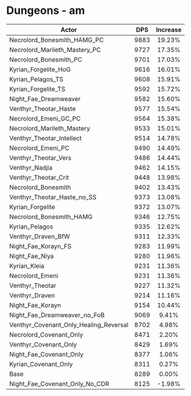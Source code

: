 # Dungeons - am
| Actor | DPS | Increase |
|---|:---:|:---:|
|Necrolord_Bonesmith_HAMG_PC|9883|19.23%|
|Necrolord_Marileth_Mastery_PC|9727|17.35%|
|Necrolord_Bonesmith_PC|9701|17.03%|
|Kyrian_Forgelite_HoG|9616|16.01%|
|Kyrian_Pelagos_TS|9608|15.91%|
|Kyrian_Forgelite_TS|9592|15.72%|
|Night_Fae_Dreamweaver|9582|15.60%|
|Venthyr_Theotar_Haste|9577|15.54%|
|Necrolord_Emeni_GC_PC|9564|15.38%|
|Necrolord_Marileth_Mastery|9533|15.01%|
|Venthyr_Theotar_Intellect|9514|14.78%|
|Necrolord_Emeni_PC|9490|14.49%|
|Venthyr_Theotar_Vers|9486|14.44%|
|Venthyr_Nadjia|9462|14.15%|
|Venthyr_Theotar_Crit|9448|13.98%|
|Necrolord_Bonesmith|9402|13.43%|
|Venthyr_Theotar_Haste_no_SS|9373|13.08%|
|Kyrian_Forgelite|9372|13.07%|
|Necrolord_Bonesmith_HAMG|9346|12.75%|
|Kyrian_Pelagos|9335|12.62%|
|Venthyr_Draven_BfW|9311|12.33%|
|Night_Fae_Korayn_FS|9283|11.99%|
|Night_Fae_Niya|9280|11.96%|
|Kyrian_Kleia|9231|11.36%|
|Necrolord_Emeni|9231|11.36%|
|Venthyr_Theotar|9227|11.32%|
|Venthyr_Draven|9214|11.16%|
|Night_Fae_Korayn|9154|10.44%|
|Night_Fae_Dreamweaver_no_FoB|9069|9.41%|
|Venthyr_Covenant_Only_Healing_Reversal|8702|4.98%|
|Necrolord_Covenant_Only|8471|2.20%|
|Venthyr_Covenant_Only|8429|1.69%|
|Night_Fae_Covenant_Only|8377|1.06%|
|Kyrian_Covenant_Only|8311|0.27%|
|Base|8289|0.00%|
|Night_Fae_Covenant_Only_No_CDR|8125|-1.98%|
